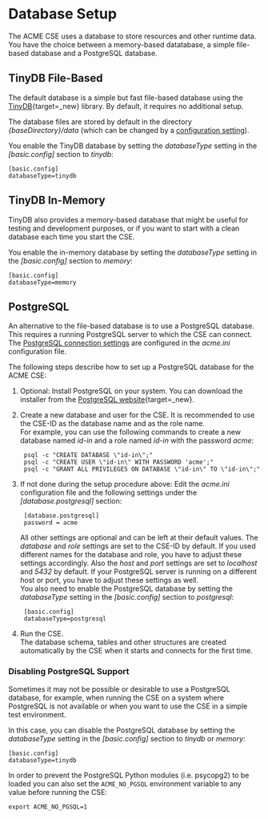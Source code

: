 # Database Setup

The ACME CSE uses a database to store resources and other runtime data. You have the choice between a memory-based datatabase, a simple file-based database and a PostgreSQL database.

## TinyDB File-Based

The default database is a simple but fast file-based database using the [TinyDB](https://github.com/msiemens/tinydb){target=_new} library. By default, it requires no additional setup.

The database files are stored by default in the directory *{baseDirectory}/data* (which can be changed by a [configuration setting](Configuration.md#databasetinydb---tinydb-database-settings)). 

You enable the TinyDB database by setting the *databaseType* setting in the *\[basic.config\]* section to *tinydb*:

	[basic.config]
	databaseType=tinydb

## TinyDB In-Memory

TinyDB also provides a memory-based database that might be useful for testing and development purposes, or if you want to start with a clean database each time you start the CSE.

You enable the in-memory database by setting the *databaseType* setting in the *\[basic.config\]* section to *memory*:

	[basic.config]
	databaseType=memory

## PostgreSQL

An alternative to the file-based database is to use a PostgreSQL database. This requires a running PostgreSQL server to which the CSE can connect. The [PostgreSQL connection settings](Configuration.md#databasepostgresql---postgresql-database-settings) are configured in the *acme.ini* configuration file.

The following steps describe how to set up a PostgreSQL database for the ACME CSE:

1. Optional: Install PostgreSQL on your system. You can download the installer from the [PostgreSQL website](https://www.postgresql.org/download/){target=_new}.
1. Create a new database and user for the CSE. It is recommended to use the CSE-ID as the database name and as the role name.  
For example, you can use the following commands to create a new database named *id-in* and a role named *id-in* with the password *acme*:

		psql -c "CREATE DATABASE \"id-in\";"
		psql -c "CREATE USER \"id-in\" WITH PASSWORD 'acme';"
		psql -c "GRANT ALL PRIVILEGES ON DATABASE \"id-in\" TO \"id-in\";"

1. If not done during the setup procedure above: Edit the *acme.ini* configuration file and the following settings under the *\[database.postgresql\]* section:

		[database.postgresql]
		password = acme

	All other settings are optional and can be left at their default values. The *database* and *role* settings are set to the CSE-ID by default. If you used different names for the database and role, you have to adjust these settings accordingly. Also the *host* and *port* settings are set to *localhost* and *5432* by default. If your PostgreSQL server is running on a different host or port, you have to adjust these settings as well.  
	You also need to enable the PostgreSQL database by setting the *databaseType* setting in the *\[basic.config\]* section to *postgresql*:

		[basic.config]
		databaseType=postgresql

1. Run the CSE.  
The database schema, tables and other structures are created automatically by the CSE when it starts and connects for the first time. 


### Disabling PostgreSQL Support

Sometimes it may not be possible or desirable to use a PostgreSQL database, for example, when running the CSE on a system where PostgreSQL is not available or when you want to use the CSE in a simple test environment.

In this case, you can disable the PostgreSQL database by setting the *databaseType* setting in the *\[basic.config\]* section to *tinydb* or *memory*:

	[basic.config]
	databaseType=tinydb

In order to prevent the PostgreSQL Python modules (i.e. psycopg2) to be loaded you can also set the `ACME_NO_PGSQL` environment variable to any value before running the CSE:

	export ACME_NO_PGSQL=1
